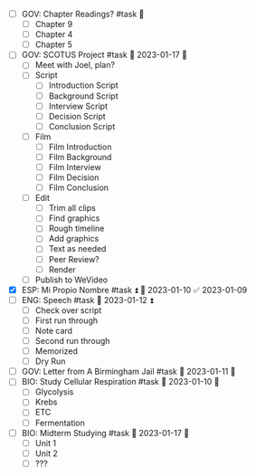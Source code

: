 - [ ] GOV: Chapter Readings? #task 🔼 
	- [ ] Chapter 9
	- [ ] Chapter 4
	- [ ] Chapter 5
- [ ] GOV: SCOTUS Project #task 📅 2023-01-17 🔼
	- [ ] Meet with Joel, plan?
	- [ ] Script
		- [ ] Introduction Script
		- [ ] Background Script
		- [ ] Interview Script
		- [ ] Decision Script
		- [ ] Conclusion Script
	- [ ] Film
		- [ ] Film Introduction
		- [ ] Film Background
		- [ ] Film Interview
		- [ ] Film Decision
		- [ ] Film Conclusion
	- [ ] Edit
		- [ ] Trim all clips
		- [ ] Find graphics
		- [ ] Rough timeline
		- [ ] Add graphics
		- [ ] Text as needed
		- [ ] Peer Review?
		- [ ] Render
	- [ ] Publish to WeVideo
- [x] ESP: Mi Propio Nombre #task ⏫ 📅 2023-01-10 ✅ 2023-01-09
- [ ] ENG: Speech #task 📅 2023-01-12 ⏫ 
	- [ ] Check over script
	- [ ] First run through
	- [ ] Note card
	- [ ] Second run through
	- [ ] Memorized
	- [ ] Dry Run
- [ ] GOV: Letter from A Birmingham Jail #task 📅 2023-01-11 🔼 
- [ ] BIO: Study Cellular Respiration #task 📅 2023-01-10  🔽 
	- [ ] Glycolysis
	- [ ] Krebs
	- [ ] ETC
	- [ ] Fermentation
- [ ] BIO: Midterm Studying #task 📅 2023-01-17 🔽 
	- [ ] Unit 1
	- [ ] Unit 2
	- [ ] ???